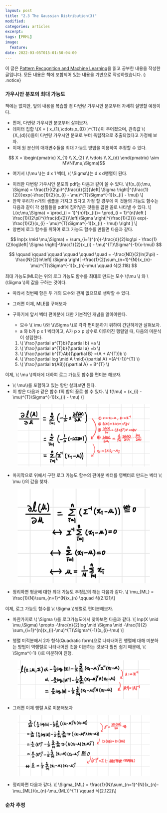 ```yaml
---
layout: post
title: "2.3 The Gaussian Distribution(3)"
modified:
categories: articles
excerpt:
tags: [PRML]
image:
  feature:
date: 2022-03-05T015:01:50-04:00
---
```


이 글은 [Pattern Recognition and Machine Learning](https://www.microsoft.com/en-us/research/uploads/prod/2006/01/Bishop-Pattern-Recognition-and-Machine-Learning-2006.pdf)을 읽고 공부한 내용을 작성한 글입니다. 
모든 내용은 책에 포함되어 있는 내용을 기반으로 작성하였습니다.
{: .notice}

### 가우시안 분포의 최대 가능도


책에는 없지만, 앞의 내용을 복습할 겸 다변량 가우시안 분포부터 자세히 설명할 예정이다.
- 먼저, 다변량 가우시안 분포부터 살펴보자.
- 데이터 집합  \\(X = ( x_{1},\cdots,x_{D} )^{T}\\)이 주어졌으며, 관측값 \\( {X_{d}}\\)들이 다변량 가우시안 분포로 부터 독립적으로 추출되었다고 가정해 보자.
- 이때 원 분산의 매개변수들을 최대 가능도 방법을 이용하여 추정할 수 있다.

$$ X = \begin{pmatrix}
X_{1} \\
X_{2} \\
\vdots  \\
X_{d}
\end{pmatrix} \sim MVN(\mu,\Sigma)$$

* 여기서 \\(\mu \\)는 d x 1 벡터, \\( \Sigma\\)는 d x d행렬이 된다.

- 이러한 다변량 가우시안 분포의 pdf는 다음과 같이 쓸 수 있다.
\\[f(x_{i};\mu, \Sigma) = \frac{1}{(2\pi)^{\frac{d}{2}}\left| \Sigma \right|^{\frac{1}{2}}}exp(-\frac{1}{2}(x_{i} - \mu)^{T}\Sigma^{-1}(x_{i} - \mu)) \\] 
- 만약 우리가 n개의 샘플을 가지고 있다고 가정 할 경우에 이 것들의 가능도 함수는 다음과 같이 각 샘플들을 pdf에 집어넣은 것들을 곱한 꼴로 나타낼 수 있다.
\\[ L(x;\mu,\Sigma) = \prod_{i = 1}^{n}f(x_{i})= \prod_{i = 1}^{n}\left [ \frac{1}{(2\pi)^{\frac{d}{2}}\left|\Sigma \right|^{\frac{1}{2}}} exp(-\frac{1}{2}(x_{i} - \mu)^{T}\Sigma^{-1}(x_{i} - \mu)) \right ] \\]
- 양변에 로그 함수를 취하여 로그 가능도 함수를 만들면 다음과 같다.

$$ lnp(x \mid \mu,\Sigma) = \sum_{i=1}^{n}(-\frac{d}{2}log\pi - \frac{1}{2}log\left| \Sigma \right|-\frac{1}{2}(x_{i} - \mu)^{T}\Sigma^{-1}(x-\mu)) $$

$$ \qquad \qquad  \qquad \qquad \qquad \quad = -\frac{ND}{2}ln(2\pi) - \frac{N}{2}ln\left| \Sigma \right| -\frac{1}{2}\sum_{n=1}^{N}(x_{n}-\mu)^{T}\Sigma^{-1}(x_{n}-\mu) \qquad 식(2.118) $$

최대 가능도(MLE)는 위의 로그 가능도 함수를 최대로 만드는 모수 \\(\mu \\) 와 \\(\Sigma \\)의 값을 구하는 것이다.
* 따라서 첫번째 항은 두 개의 모수와 관계 없으므로 생략할 수 있다.
* 그러면 이제, MLE를 구해보자
* 구하기에 앞서 벡터 편미분에 대한 기본적인 개념을 알아야한다.
    * 모수 \\( \mu \\)와 \\(\Sigma \\)로 각각 편미분하기 위하여 간단하게만 살펴보자.
    * a 와 b가 p x 1 벡터이고, A가 p x p 상수로 이루어진 행렬일 때, 다음의 미분식이 성립한다.
     
     1. \\( \frac{\partial a^{T}b}{\partial b} =a  \\)
     2. \\( \frac{\partial a^{T}b}{\partial a} =b \\)
     3. \\( \frac{\partial b^{T}Ab}{\partial B} =(A + A^{T})b \\)
     4. \\( \frac{\partial log \mid A \mid}{\partial A} =(A^{-1})^{T} \\)
     5. \\( \frac{\partial tr(AB)}{\partial A} = B^{T} \\)
    
이제, \\( \mu \\)벡터에 대하여 로그 가능도 함수를 편미분 해보자.
* \\( \mu\\)를 포함하고 있는 항만 살펴보면 된다.
* 이 항은 다음과 같은 함수 f의 합의 꼴로 볼 수 있다.
\\[ f(\mu) = (x_{i} - \mu)^{T}\Sigma^{-1}(x_{i} - \mu) \\]


<figure>
    <a href="/PRML/43.jpeg" alt="image"><img src="/PRML/43.jpeg" alt="image"></a>
</figure>

* 마지막으로 위에서 구한 로그 가능도 함수의 편미분 벡터를 영벡터로 만드는 벡터 \\( \mu \\)의 값을 찾자.

<figure>
    <a href="/PRML/44.jpeg" alt="image"><img src="/PRML/44.jpeg" alt="image"></a>
</figure>

* 정리하면 평균에 대한 최대 가능도 추정값의 해는 다음과 같다.
\\[ \mu_{ML} = \frac{1}{N}\sum_{n=1}^{N}x_{n} \qquad 식(2.121)\\]

이제, 로그 가능도 함수를 \\( \Sigma \\)행렬로 편미분해보자.

* 마찬가지로 \\( \Sigma \\)를 로그가능도에서 찾아보면 다음과 같다.
\\[ lnp(X \mid \mu,\Sigma) \propto -\frac{n}{2}log \mid \Sigma \mid -\frac{1}{2} \sum_{i=1}^{n}(x_{i}-\mu)^{T}\Sigma^{-1}(x_{i}-\mu) \\]

* 행렬 미적분에서 2차 형식(Quadratic form)으로 나타내어진 행렬에 대해 미분하는 방법이 역랭렬로 나타내어진 것을 미분하는 것보다 훨씬 쉽기 때문에, \\( \Sigma^{-1} \\)로 미분하여 진행.

<figure>
    <a href="/PRML/45.jpeg" alt="image"><img src="/PRML/45.jpeg" alt="image"></a>
</figure>

* 그러면 이제 행렬 A로 미분해보자

<figure>
    <a href="/PRML/46.jpeg" alt="image"><img src="/PRML/46.jpeg" alt="image"></a>
</figure>

* 정리하면 다음과 같다.
\\[ \Sigma_{ML} = \frac{1}{N}\sum_{n=1}^{N}(x_{n}-\mu_{ML})(x_{n}-\mu_{ML})^{T} \qquad 식(2.122)\\]

### 순차 추정
